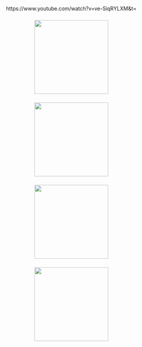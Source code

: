 <p align="center">https://www.youtube.com/watch?v=ve-SiqRYLXM&t=</p>

###

<div align="center">
  <img height="200" src="https://cdn.discordapp.com/attachments/1040759899359039519/1317538731913121852/kaneda-shotaro-akira.gif?ex=675f0d10&is=675dbb90&hm=068e74cc2946b8966b54148238a6b5739150b485ca1bcbcf707aaad34e4246c8&"  />
</div>

###

<div align="center">
  <img height="200" src="https://cdn.discordapp.com/attachments/1306128816929767454/1311626307121053737/e9l3kl2s9uyc1.jpeg?ex=6752c530&is=675173b0&hm=1e62adea9d2f72cf1769b814874662f630fba56cb7dbcd9e15bfdd4ce4d027cd&"  />
</div>

###

<div align="center">
  <img height="200" src="https://cdn.discordapp.com/attachments/1040759899359039519/1314324655082836158/eb883aabbc0fb1f981060d8c86dd4afe.gif?ex=67535bb8&is=67520a38&hm=a2f70b33223cc31430a4a6fc3a731b19b76e4193d16a8ce64c28091824f72d6b&"  />
</div>

###

<div align="center">
  <img height="200" src="https://cdn.discordapp.com/attachments/1040759899359039519/1317557607673757786/tetsuo-transformation.gif?ex=675f1ea4&is=675dcd24&hm=cbc93ec8753955acc521b0d251cebde4b545a8d321ffb80cfce78b10dfc9558b&"  />
</div>
